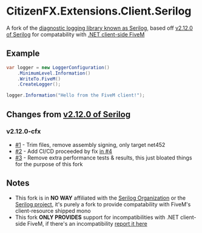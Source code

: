 # CitizenFX.Extensions.Client.Serilog
A fork of the [diagnostic logging library known as Serilog](https://serilog.net/), based off [v2.12.0 of Serilog](https://github.com/serilog/serilog/tree/v2.12.0) for compatability with [.NET client-side FiveM](https://fivem.net/)

## Example
```csharp
var logger = new LoggerConfiguration()
    .MinimumLevel.Information()
    .WriteTo.FiveM()
    .CreateLogger();

logger.Information("Hello from the FiveM client!");
```

## Changes from [v2.12.0 of Serilog](https://github.com/serilog/serilog/tree/v2.12.0)
### v2.12.0-cfx
- [#1](https://github.com/Twinki14/CitizenFX.Extensions.Client.Serilog/pull/1) - Trim files, remove assembly signing, only target net452
- [#2](https://github.com/Twinki14/CitizenFX.Extensions.Client.Serilog/pull/2) - Add CI/CD proceeded by fix [in #4](https://github.com/Twinki14/CitizenFX.Extensions.Client.Serilog/pull/4)
- [#3](https://github.com/Twinki14/CitizenFX.Extensions.Client.Serilog/pull/3) - Remove extra performance tests & results, this just bloated things for the purpose of this fork

## Notes
- This fork is in **NO WAY** affiliated with the [Serilog Organization](https://github.com/serilog) or the [Serilog project](https://serilog.net/), it's purely a fork to provide compatability with FiveM's client-resource shipped mono
- This fork **ONLY PROVIDES** support for incompatibilities with .NET client-side FiveM, if there's an incompatibility [report it here](https://github.com/Twinki14/CitizenFX.Extensions.Client.Serilog/issues/new/choose)
